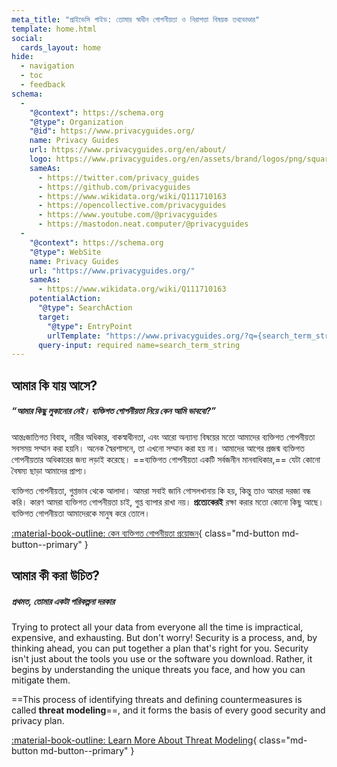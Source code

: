 ```yaml
---
meta_title: "প্রাইভেসি গাইড: তোমার স্বাধীন গোপনীয়তা ও নিরাপত্তা বিষয়ক তথ্যভাণ্ডার"
template: home.html
social:
  cards_layout: home
hide:
  - navigation
  - toc
  - feedback
schema:
  - 
    "@context": https://schema.org
    "@type": Organization
    "@id": https://www.privacyguides.org/
    name: Privacy Guides
    url: https://www.privacyguides.org/en/about/
    logo: https://www.privacyguides.org/en/assets/brand/logos/png/square/pg-yellow.png
    sameAs:
      - https://twitter.com/privacy_guides
      - https://github.com/privacyguides
      - https://www.wikidata.org/wiki/Q111710163
      - https://opencollective.com/privacyguides
      - https://www.youtube.com/@privacyguides
      - https://mastodon.neat.computer/@privacyguides
  - 
    "@context": https://schema.org
    "@type": WebSite
    name: Privacy Guides
    url: "https://www.privacyguides.org/"
    sameAs:
      - https://www.wikidata.org/wiki/Q111710163
    potentialAction:
      "@type": SearchAction
      target:
        "@type": EntryPoint
        urlTemplate: "https://www.privacyguides.org/?q={search_term_string}"
      query-input: required name=search_term_string
---
```


<!-- markdownlint-disable -->
## আমার কি যায় আসে?

##### “আমার কিছু লুকানোর নেই। ব্যক্তিগত গোপনীয়তা নিয়ে কেন আমি ভাববো?”

আন্তঃজাতিগত বিবাহ, নারীর অধিকার, বাকস্বাধীনতা, এবং আরো অন্যান্য বিষয়ের মতো আমাদের ব্যক্তিগত গোপনীয়তা সবসময় সম্মান করা হয়নি। অনেক স্বৈরশাসনে, তা এখনো সম্মান করা হয় না। আমাদের আগের প্রজন্ম ব্যক্তিগত গোপনীয়তার অধিকারের জন্য লড়াই করেছে। ==ব্যক্তিগত গোপনীয়তা একটি সর্বজনীন মানবাধিকার,== যেটা কোনো বৈষম্য ছাড়া আমাদের প্রাপ্য।

ব্যক্তিগত গোপনীয়তা, গুপ্তভাব থেকে আলাদা। আমরা সবাই জানি গোসলখানায় কি হয়, কিন্তু তাও আমরা দরজা বন্ধ করি। কারণ আমরা ব্যক্তিগত গোপনীয়তা চাই, গুপ্ত ব্যাপার রাখা নয়। **প্রত্যেকেরই** রক্ষা করার মতো কোনো কিছু আছে। ব্যক্তিগত গোপনীয়তা আমাদেরকে মানুষ করে তোলে।

[:material-book-outline: কেন ব্যক্তিগত গোপনীয়তা প্রয়োজন](basics/why-privacy-matters.md){ class="md-button md-button--primary" }

## আমার কী করা উচিত?

##### প্রথমত, তোমার একটা পরিকল্পনা দরকার

Trying to protect all your data from everyone all the time is impractical, expensive, and exhausting. But don't worry! Security is a process, and, by thinking ahead, you can put together a plan that's right for you. Security isn't just about the tools you use or the software you download. Rather, it begins by understanding the unique threats you face, and how you can mitigate them.

==This process of identifying threats and defining countermeasures is called **threat modeling**==, and it forms the basis of every good security and privacy plan.

[:material-book-outline: Learn More About Threat Modeling](basics/threat-modeling.md){ class="md-button md-button--primary" }
